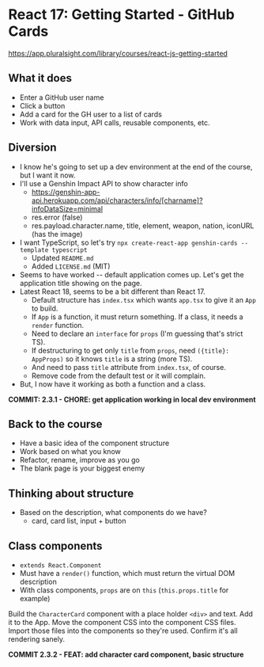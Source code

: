 # React 17: Getting Started - GitHub Cards
https://app.pluralsight.com/library/courses/react-js-getting-started

## What it does
* Enter a GitHub user name
* Click a button
* Add a card for the GH user to a list of cards
* Work with data input, API calls, reusable components, etc.

## Diversion
* I know he's going to set up a dev environment at the end of the course, but I want it now.
* I'll use a Genshin Impact API to show character info
   * https://genshin-app-api.herokuapp.com/api/characters/info/[charname]?infoDataSize=minimal
   * res.error (false)
   * res.payload.character.name, title, element, weapon, nation, iconURL (has the image)
* I want TypeScript, so let's try `npx create-react-app genshin-cards --template typescript`
   * Updated `README.md`
   * Added `LICENSE.md` (MIT)
* Seems to have worked -- default application comes up. Let's get the application title showing on the page.
* Latest React 18, seems to be a bit different than React 17.
   * Default structure has `index.tsx` which wants `app.tsx` to give it an `App` to build.
   * If `App` is a function, it must return something. If a class, it needs a `render` function.
   * Need to declare an `interface` for `props` (I'm guessing that's strict TS).
   * If destructuring to get only `title` from `props`, need `({title}: AppProps)` so it knows `title` is a string (more TS).
   * And need to pass `title` attribute from `index.tsx`, of course.
   * Remove code from the default test or it will complain.
* But, I now have it working as both a function and a class.

**COMMIT: 2.3.1 - CHORE: get application working in local dev environment**

## Back to the course
* Have a basic idea of the component structure
* Work based on what you know
* Refactor, rename, improve as you go
* The blank page is your biggest enemy

## Thinking about structure
* Based on the description, what components do we have?
   * card, card list, input + button

## Class components
* `extends React.Component`
* Must have a `render()` function, which must return the virtual DOM description
* With class components, `props` are on `this` (`this.props.title` for example)

Build the `CharacterCard` component with a place holder `<div>` and text. Add it to the App.
Move the component CSS into the component CSS files.
Import those files into the components so they're used.
Confirm it's all rendering sanely.

**COMMIT 2.3.2 - FEAT: add character card component, basic structure**

